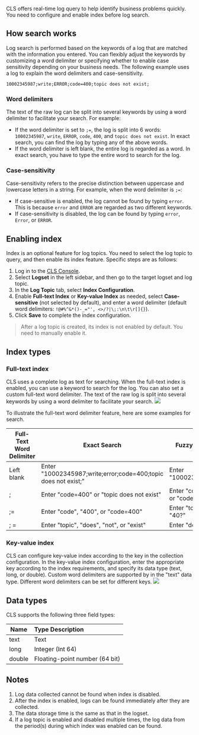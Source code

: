 CLS offers real-time log query to help identify business problems quickly. You need to configure and enable index before log search.

## How search works

Log search is performed based on the keywords of a log that are matched with the information you entered. You can flexibly adjust the keywords by customizing a word delimiter or specifying whether to enable case sensitivity depending on your business needs. The following example uses a log to explain the word delimiters and case-sensitivity.

```shell
10002345987;write;ERROR;code=400;topic does not exist;
```

### Word delimiters

The text of the raw log can be split into several keywords by using a word delimiter to facilitate your search. For example:

- If the word delimiter is set to `;=`, the log is split into 6 words: `10002345987`, `write`, `ERROR`, `code`, `400`, and `topic does not exist`. In exact search, you can find the log by typing any of the above words.
- If the word delimiter is left blank, the entire log is regarded as a word. In exact search, you have to type the entire word to search for the log.

### Case-sensitivity

Case-sensitivity refers to the precise distinction between uppercase and lowercase letters in a string. For example, when the word delimiter is `;=`:

- If case-sensitive is enabled, the log cannot be found by typing `error`. This is because `error` and `ERROR` are regarded as two different keywords.
- If case-sensitivity is disabled, the log can be found by typing `error`, `Error`, or `ERROR`.

## Enabling index

Index is an optional feature for log topics. You need to select the log topic to query, and then enable its index feature. Specific steps are as follows:

1. Log in to the [CLS Console](https://console.cloud.tencent.com/cls).
2. Select **Logset** in the left sidebar, and then go to the target logset and log topic.
3. In the **Log Topic** tab, select **Index Configuration**.
4. Enable **Full-text Index** or **Key-value Index** as needed, select **Case-sensitive** (not selected by default), and enter a word delimiter (default word delimiters: `!@#%^&*()-_="', <>/?|\;:\n\t\r[]{}`).
5. Click **Save** to complete the index configuration.

>After a log topic is created, its index is not enabled by default. You need to manually enable it.

## Index types

### Full-text index

CLS uses a complete log as text for searching. When the full-text index is enabled, you can use a keyword to search for the log. You can also set a custom full-text word delimiter. The text of the raw log is split into several keywords by using a word delimiter to facilitate your search.
![](https://main.qcloudimg.com/raw/4519ed4d2ac6f6b93ccff0c815780fec.png)

To illustrate the full-text word delimiter feature, here are some examples for search.

| Full-Text Word Delimiter | Exact Search | Fuzzy Search |
| ---------- | ------------------------------------------------------------ | ------------------------- |
| Left blank | Enter "10002345987;write;error;code=400;topic does not exist;" | Enter "10002345987*" |
| ; | Enter "code=400" or "topic does not exist" | Enter "code=40?" or "code*" |
| ;= | Enter "code", "400", or "code=400" | Enter "topic*" or "40?" |
| ;  = | Enter "topic", "does", "not", or "exist" | Enter "do*" |

### Key-value index

CLS can configure key-value index according to the key in the collection configuration. In the key-value index configuration, enter the appropriate key according to the index requirements, and specify its data type (text, long, or double). Custom word delimiters are supported by in the "text" data type. Different word delimiters can be set for different keys.
![](https://main.qcloudimg.com/raw/1bfd6f43c280c1c1aadf31ad7a518335.png)

## Data types

CLS supports the following three field types:

| Name | Type Description |
| ------ | :----------------------- |
| text | Text |
| long | Integer (Int 64) |
| double | Floating-point number (64 bit) |

## Notes

1. Log data collected cannot be found when index is disabled.
2. After the index is enabled, logs can be found immediately after they are collected.
3. The data storage time is the same as that in the logset.
4. If a log topic is enabled and disabled multiple times, the log data from the period(s) during which index was enabled can be found.
